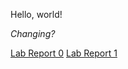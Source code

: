Hello, world!

_Changing?_

[Lab Report 0](https://spriteson.github.io/cse15l-lab-reports/lab-report-1-week-0.html)
[Lab Report 1](https://github.com/Spriteson/cse15l-lab-reports/blob/main/lab-report-1-week-1.md)
